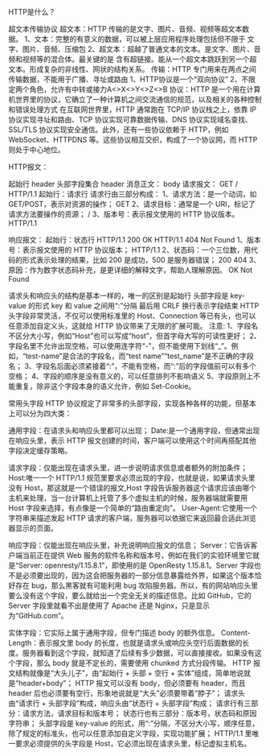 HTTP是什么？


超文本传输协议
超文本：HTTP 传输的是文字、图片、音频、视频等超文本数据。
	1、文本：完整的有意义的数据，可以被上层应用程序处理包括但不限于 文字、图片、音频、压缩包
	2、超文本：超越了普通文本的文本。是文字、图片、音频和视频等的混合体。最关键的是 含有超链接。能从一个超文本跳跃到另一个超文本。形成复杂的非线性、网状的结构关系。
传输：HTTP 专门用来在两点之间传输数据，不能用于广播、寻址或路由
 	1、HTTP协议是一个“双向协议”
    2、不限定两个角色，允许有中转或接力A<>X<>Y<>Z<>B
协议：HTTP 是一个用在计算机世界里的协议，它确立了一种计算机之间交流通信的规范，以及相关的各种控制和错误处理方式
在互联网世界里，HTTP 通常跑在 TCP/IP 协议栈之上，依靠 IP 协议实现寻址和路由、TCP 协议实现可靠数据传输、DNS 协议实现域名查找、SSL/TLS 协议实现安全通信。此外，还有一些协议依赖于 HTTP，例如 WebSocket、HTTPDNS 等。这些协议相互交织，构成了一个协议网，而 HTTP 则处于中心地位。




HTTP报文：

起始行			header
头部字段集合 	header
消息正文：		body
请求报文：		GET / HTTP/1.1
起始行：请求行
请求行由三部分构成：
	1、请求方法：是一个动词，如 GET/POST，表示对资源的操作；	GET
	2、请求目标：通常是一个 URI，标记了请求方法要操作的资源； 	/
	3、版本号：表示报文使用的 HTTP 协议版本。					HTTP/1.1

响应报文：
起始行：状态行 HTTP/1.1 200 OK HTTP/1.1 404 Not Found
	1、版本号：表示报文使用的 HTTP 协议版本；	HTTP/1.1
	2、状态码：一个三位数，用代码的形式表示处理的结果，比如 200 是成功，500 是服务器错误；	200 404
	3、原因：作为数字状态码补充，是更详细的解释文字，帮助人理解原因。	OK Not Found
 
请求头和响应头的结构是基本一样的，唯一的区别是起始行
头部字段是 key-value 的形式
key 和 value 之间用“:”分隔
最后用 CRLF 换行表示字段结束
HTTP 头字段非常灵活，不仅可以使用标准里的 Host、Connection 等已有头，也可以任意添加自定义头，这就给 HTTP 协议带来了无限的扩展可能。
注意:
	1、字段名不区分大小写，例如“Host”也可以写成“host”，但首字母大写的可读性更好；
	2、字段名里不允许出现空格，可以使用连字符“-”，但不能使用下划线“_”。例如，“test-name”是合法的字段名，而“test name”“test_name”是不正确的字段名；
	3、字段名后面必须紧接着“:”，不能有空格，而“:”后的字段值前可以有多个空格；
	4、字段的顺序是没有意义的，可以任意排列不影响语义
	5、字段原则上不能重复，除非这个字段本身的语义允许，例如 Set-Cookie。

常用头字段
HTTP 协议规定了非常多的头部字段，实现各种各样的功能，但基本上可以分为四大类：

通用字段：在请求头和响应头里都可以出现；
	Date:是一个通用字段，但通常出现在响应头里，表示 HTTP 报文创建的时间，客户端可以使用这个时间再搭配其他字段决定缓存策略。

请求字段：仅能出现在请求头里，进一步说明请求信息或者额外的附加条件；
	Host:唯一一个 HTTP/1.1 规范里要求必须出现的字段，也就是说，如果请求头里没有 Host，那这就是一个错误的报文,Host 字段告诉服务器这个请求应该由哪个主机来处理，当一台计算机上托管了多个虚拟主机的时候，服务器端就需要用 Host 字段来选择，有点像是一个简单的“路由重定向”。
	User-Agent:它使用一个字符串来描述发起 HTTP 请求的客户端，服务器可以依据它来返回最合适此浏览器显示的页面。

响应字段：仅能出现在响应头里，补充说明响应报文的信息；
	Server：它告诉客户端当前正在提供 Web 服务的软件名称和版本号，例如在我们的实验环境里它就是“Server: openresty/1.15.8.1”，即使用的是 OpenResty 1.15.8.1。Server 字段也不是必须要出现的，因为这会把服务器的一部分信息暴露给外界，如果这个版本恰好存在 bug，那么黑客就有可能利用 bug 攻陷服务器。所以，有的网站响应头里要么没有这个字段，要么就给出一个完全无关的描述信息。比如 GitHub，它的 Server 字段里就看不出是使用了 Apache 还是 Nginx，只是显示为“GitHub.com”。

实体字段：它实际上属于通用字段，但专门描述 body 的额外信息。
	Content-Length：表示报文里 body 的长度，也就是请求头或响应头空行后面数据的长度。服务器看到这个字段，就知道了后续有多少数据，可以直接接收。如果没有这个字段，那么 body 就是不定长的，需要使用 chunked 方式分段传输。
HTTP 报文结构就像是“大头儿子”，由“起始行 + 头部 + 空行 + 实体”组成，简单地说就是“header+body”；
HTTP 报文可以没有 body，但必须要有 header，而且 header 后也必须要有空行，形象地说就是“大头”必须要带着“脖子”；
请求头由“请求行 + 头部字段”构成，响应头由“状态行 + 头部字段”构成；
请求行有三部分：请求方法，请求目标和版本号；
状态行也有三部分：版本号，状态码和原因字符串；
头部字段是 key-value 的形式，用“:”分隔，不区分大小写，顺序任意，除了规定的标准头，也可以任意添加自定义字段，实现功能扩展；
HTTP/1.1 里唯一要求必须提供的头字段是 Host，它必须出现在请求头里，标记虚拟主机名。






















